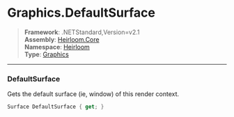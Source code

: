 # Graphics.DefaultSurface

> **Framework**: .NETStandard,Version=v2.1  
> **Assembly**: [Heirloom.Core][0]  
> **Namespace**: [Heirloom][0]  
> **Type**: [Graphics][1]  

--------------------------------------------------------------------------------

### DefaultSurface

Gets the default surface (ie, window) of this render context.

```cs
Surface DefaultSurface { get; }
```

[0]: ../Heirloom.Core.md
[1]: Heirloom.Graphics.md
